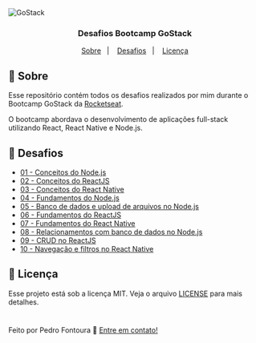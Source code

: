 <img alt="GoStack" src="https://storage.googleapis.com/golden-wind/bootcamp-gostack/header-desafios-new.png" />

<h3 align="center">
  Desafios Bootcamp GoStack
</h3>

<p align="center">
  <a href="#-sobre">Sobre</a>&nbsp;&nbsp;&nbsp;|&nbsp;&nbsp;&nbsp;
  <a href="#-desafios">Desafios</a>&nbsp;&nbsp;&nbsp;|&nbsp;&nbsp;&nbsp;
  <a href="#-licença">Licença</a>
</p>

## 💬 Sobre
Esse repositório contém todos os desafios realizados por mim durante o Bootcamp GoStack da [Rocketseat](https://rocketseat.com.br/).

O bootcamp abordava o desenvolvimento de aplicações full-stack utilizando React, React Native e Node.js.

## 🚀 Desafios

- [01 - Conceitos do Node.js](https://github.com/pedr0fontoura/rocketseat-gostack/tree/main/conceitos-nodejs)
- [02 - Conceitos do ReactJS](https://github.com/pedr0fontoura/rocketseat-gostack/tree/main/conceitos-reactjs)
- [03 - Conceitos do React Native](https://github.com/pedr0fontoura/rocketseat-gostack/tree/main/conceitos-react-native)
- [04 - Fundamentos do Node.js](https://github.com/pedr0fontoura/rocketseat-gostack/tree/main/fundamentos-nodejs)
- [05 - Banco de dados e upload de arquivos no Node.js](https://github.com/pedr0fontoura/rocketseat-gostack/tree/main/database-upload)
- [06 - Fundamentos do ReactJS](https://github.com/pedr0fontoura/rocketseat-gostack/tree/main/fundamentos-reactjs)
- [07 - Fundamentos do React Native](https://github.com/pedr0fontoura/rocketseat-gostack/tree/main/fundamentos-react-native)
- [08 - Relacionamentos com banco de dados no Node.js](https://github.com/pedr0fontoura/rocketseat-gostack/tree/main/database-relations)
- [09 - CRUD no ReactJS](https://github.com/pedr0fontoura/rocketseat-gostack/tree/main/crud-reactjs)
- [10 - Navegação e filtros no React Native](https://github.com/pedr0fontoura/rocketseat-gostack/tree/main/react-native-delivery)

## 📝 Licença

Esse projeto está sob a licença MIT. Veja o arquivo [LICENSE](LICENSE) para mais detalhes.


<h1></h1>


Feito por Pedro Fontoura :wave: [Entre em contato!](https://www.linkedin.com/in/pffrd/)
